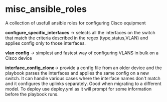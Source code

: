 # misc_ansible_roles
A collection of usefull ansible roles for configuring Cisco equipment

**configure_specific_interfaces** -> selects all the interfaces on the switch that match the criteria described in the regex (type,status,VLAN) and applies config only to those interfaces. 

**vlan config** -> simplest and fastest way of configuring VLANS in bulk on a Cisco device

**interface_config_clone**-> provide a config file from an older device and the playbook parses the interfaces and applies the same config on a new switch. It can handle various cases where the interface names don't match and it configures the uplinks separately. Good when migrating to a different model. To deploy use deploy.yml as it will prompt for some information before the playbook runs.
